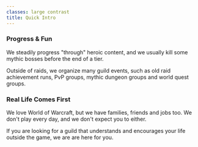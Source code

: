 ```yaml
---
classes: large contrast
title: Quick Intro
---
```


<section markdown="1">

### Progress & Fun

We steadily progress "through" heroic content, and we usually kill some
mythic bosses before the end of a tier.

Outside of raids, we organize many guild events, such as old raid
achievement runs, PvP groups, mythic dungeon groups and world quest
groups.

</section>

<section markdown="1">

### Real Life Comes First

We love World of Warcraft, but we have families, friends and
jobs too. We don't play every day, and we don't expect you to
either.

If you are looking for a guild that understands and encourages
your life outside the game, we are are here for you.

</section>